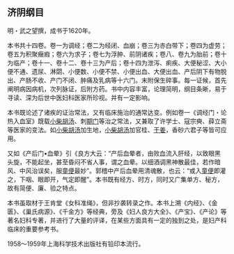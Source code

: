 ## 济阴纲目

明・武之望撰，成书于1620年。

本书共十四卷。卷一为调经；卷二为经闭、血崩；卷三为赤白带下；卷四为虚劳；卷五为积聚癥瘕；卷六为求子；卷七为浮肿、前阴诸疾；卷八、卷九为胎前；卷十为临产；卷十一、卷十二、卷十三为产后；卷十四为泄泻、痢疾、大便秘涩、大小便不通、遗尿、淋閟、小便数、小便不禁、小便出血、大便出血、产后阴下有物脱出、产肠不收、产门不闭、肿痛及乳病等十六门。末附保生碎事。每一证候，首先阐明病因病机，次列脉证，后附方药。书中内容丰富，论理简明，纲目条晰，易于寻读、深为后世中医妇科医家所珍视。并有一定影响。

本书既论述了诸疾的证治常法，又有临床施治的通常达变。例如卷一《调经门・论热入血室》既载[小柴胡汤](https://www.gmzyjc.com/read/fjx/fjx02-0.1.0.0.0.md)、刺[期门](https://www.gmzyjc.com/read/zjs/zjs3.1.9-12-0.0.4.3.14.md)等治之常法，又兼取了许学士、寇宗奭、薛立斋等医家的变法。如[小柴胡汤](https://www.gmzyjc.com/read/fjx/fjx02-0.1.0.0.0.md)加生地，[小柴胡汤](https://www.gmzyjc.com/read/fjx/fjx02-0.1.0.0.0.md)加官桂、[干姜](https://www.gmzyjc.com/read/bc/bc07-0.4.0.0.0.md)，香砂六君子等皆可应用。

又如《产后门•血晕》引《良方大云：“产后血晕者，由败血流入肝经，以致眼黑头旋，不能起坐，甚至昏闷不省人事，谓之血晕。以细酒调黑神散最佳，若作暗风、中风治误矣，服[童便](https://www.gmzyjc.com/read/bc/bc03-0.3.7.0.0.md)最妙”。郭稽中产后血晕用清魂散，也云：“或入[童便](https://www.gmzyjc.com/read/bc/bc03-0.3.7.0.0.md)即灌之，下咽、眼即开，气定即醒”。本书既有经方、时方，同时又广集单方、秘方，故有简便、廉、验之特点。

本书虽取材于王肯堂《女科准绳》，但非抄袭转录之作。本书上溯《内经》、《金匮》、《巢氏病源》、《千金方》等经典，旁及《妇人良方大全》、《产宝》、《产论》等著名妇科专著，并进行了大量的评译，在某些方面具有一定的独到之处，是妇产科临床的重要参考书。

1958〜1959年上海科学技术出版社有铅印本流行。
